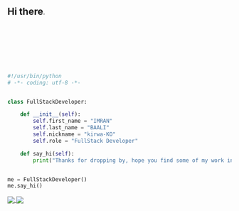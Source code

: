 ## Hi there<img src="https://github.com/TheDudeThatCode/TheDudeThatCode/blob/master/Assets/Hi.gif" width="3%"> 

```python
#!/usr/bin/python
# -*- coding: utf-8 -*-


class FullStackDeveloper:

    def __init__(self):
        self.first_name = "IMRAN"
        self.last_name = "BAALI"
        self.nickname = "kirwa-KO"
        self.role = "FullStack Developer"

    def say_hi(self):
        print("Thanks for dropping by, hope you find some of my work interesting.")


me = FullStackDeveloper()
me.say_hi()
```

<a href="https://github.com/kirwa-KO?tab=repositories">
  <img align="center" src="https://github-readme-stats.vercel.app/api/top-langs/?username=kirwa-KO&theme=dark"/>
</a>
<a href="https://github.com/kirwa-KO?tab=repositories">
 <img align="center" src="https://github-readme-stats.vercel.app/api?username=kirwa-KO&line_height=40&show_icons=true&theme=dark">
</a>
